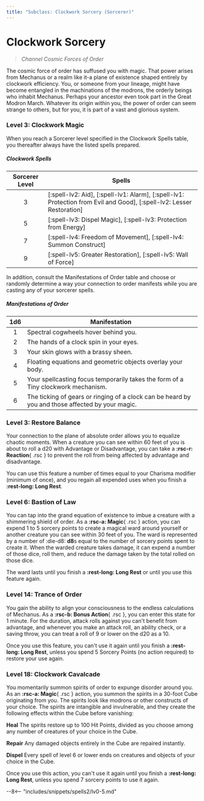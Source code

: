 ```yaml
---
title: "Subclass: Clockwork Sorcery (Sorcerer)"
---
```


<p style="display:none">
Channel Cosmic Forces of Order
</p>

# Clockwork Sorcery

> *Channel Cosmic Forces of Order*

The cosmic force of order has suffused you with magic. That power arises from Mechanus or a realm like it-a plane of existence shaped entirely by clockwork efficiency. You, or someone from your lineage, might have become entangled in the machinations of the modrons, the orderly beings who inhabit Mechanus. Perhaps your ancestor even took part in the Great Modron March. Whatever its origin within you, the power of order can seem strange to others, but for you, it is part of a vast and glorious system.

### Level 3: Clockwork Magic

When you reach a Sorcerer level specified in the Clockwork Spells table, you thereafter always have the listed spells prepared.

##### Clockwork Spells

| Sorcerer Level | Spells |
|:-:|---|
| 3 | [:spell-lv2: Aid], [:spell-lv1: Alarm], [:spell-lv1: Protection from Evil and Good], [:spell-lv2: Lesser Restoration] |
| 5 | [:spell-lv3: Dispel Magic], [:spell-lv3: Protection from Energy] |
| 7 | [:spell-lv4: Freedom of Movement], [:spell-lv4: Summon Construct] |
| 9 | [:spell-lv5: Greater Restoration], [:spell-lv5: Wall of Force] |

In addition, consult the Manifestations of Order table and choose or randomly determine a way your connection to order manifests while you are casting any of your sorcerer spells.

##### Manifestations of Order

| 1d6 | Manifestation |
|:-:|---|
| 1 | Spectral cogwheels hover behind you. |
| 2 | The hands of a clock spin in your eyes. |
| 3 | Your skin glows with a brassy sheen. |
| 4 | Floating equations and geometric objects overlay your body. |
| 5 | Your spellcasting focus temporarily takes the form of a Tiny clockwork mechanism. |
| 6 | The ticking of gears or ringing of a clock can be heard by you and those affected by your magic. |

### Level 3: Restore Balance

Your connection to the plane of absolute order allows you to equalize chaotic moments. When a creature you can see within 60 feet of you is about to roll a d20 with Advantage or Disadvantage, you can take a **:rsc-r: Reaction**{ .rsc } to prevent the roll from being affected by advantage and disadvantage.

You can use this feature a number of times equal to your Charisma modifier (minimum of once), and you regain all expended uses when you finish a **:rest-long: Long Rest**.

### Level 6: Bastion of Law

You can tap into the grand equation of existence to imbue a creature with a shimmering shield of order. As a **:rsc-a: Magic**{ .rsc } action, you can expend 1 to 5 sorcery points to create a magical ward around yourself or another creature you can see within 30 feet of you. The ward is represented by a number of :die-d8: **d8**s equal to the number of sorcery points spent to create it. When the warded creature takes damage, it can expend a number of those dice, roll them, and reduce the damage taken by the total rolled on those dice.

The ward lasts until you finish a **:rest-long: Long Rest** or until you use this feature again.

### Level 14: Trance of Order

You gain the ability to align your consciousness to the endless calculations of Mechanus. As a **:rsc-b: Bonus Action**{ .rsc }, you can enter this state for 1 minute. For the duration, attack rolls against you can't benefit from advantage, and whenever you make an attack roll, an ability check, or a saving throw, you can treat a roll of 9 or lower on the d20 as a 10.

Once you use this feature, you can't use it again until you finish a **:rest-long: Long Rest**, unless you spend 5 Sorcery Points (no action required) to restore your use again.

### Level 18: Clockwork Cavalcade

You momentarily summon spirits of order to expunge disorder around you. As an **:rsc-a: Magic**{ .rsc } action, you summon the spirits in a 30-foot Cube originating from you. The spirits look like modrons or other constructs of your choice. The spirits are intangible and invulnerable, and they create the following effects within the Cube before vanishing:

**Heal**  The spirits restore up to 100 Hit Points, divided as you choose among any number of creatures of your choice in the Cube.

**Repair**  Any damaged objects entirely in the Cube are repaired instantly.

**Dispel**  Every spell of level 6 or lower ends on creatures and objects of your choice in the Cube.

Once you use this action, you can't use it again until you finish a **:rest-long: Long Rest**, unless you spend 7 sorcery points to use it again.

--8<-- "includes/snippets/spells2/lv0-5.md"